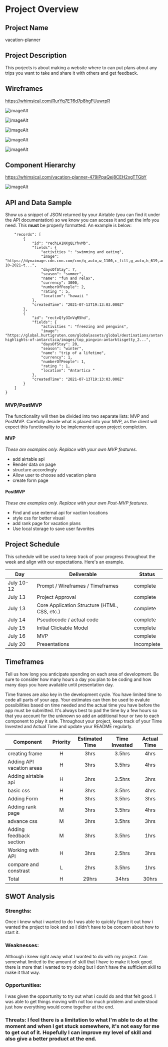 # Project Overview

## Project Name

vacation-planner

## Project Description

This porjects is about making a website where to can put plans about any trips you want to take and share it with others and get feedback.

## Wireframes

https://whimsical.com/RurYq7ET6d7p8hgFUuwrpR

![imageAlt](https://user-images.githubusercontent.com/38265711/125484934-6c8cf320-8bc7-4cc4-9b7e-97bf56586fe9.png)


![imageAlt](https://user-images.githubusercontent.com/38265711/125482189-6df0f8de-828e-452c-b5c4-243db6733e5f.png)

![imageAlt](https://user-images.githubusercontent.com/38265711/125482444-4fa31c07-290d-407c-83fd-c701012b0e71.png)

![imageAlt](https://user-images.githubusercontent.com/38265711/125482718-2001d757-f9d7-4dad-9b23-f2e72408dd54.png)

![imageAlt](https://user-images.githubusercontent.com/38265711/125484749-bdb9661b-5a85-4f51-8bdd-4ffff25e8ef0.png)





## Component Hierarchy

https://whimsical.com/vacation-planner-479iPpaQej8CEH2xgTTGbY

![imageAlt](https://user-images.githubusercontent.com/38265711/126333183-8ccec557-2647-4a2a-8da8-ba7a21d77186.png)


## API and Data Sample

Show us a snippet of JSON returned by your Airtable (you can find it under the API documentation) so we know you can access it and get the info you need. This **must** be properly formatted. An example is below:

```{
    "records": [
        {
            "id": "rechLA1NXgQLYhvMb",
            "fields": {
                "activities ": "swimming and eating",
                "image": "https://dynaimage.cdn.cnn.com/cnn/q_auto,w_1100,c_fill,g_auto,h_619,ar_16:9/http%3A%2F%2Fcdn.cnn.com%2Fcnnnext%2Fdam%2Fassets%2F201230100452-10-2021-t...",
                "daysOfStay": 7,
                "season": "summer",
                "name": "fun and relax",
                "currency": 3000,
                "numberOfPeople": 2,
                "rating ": 5,
                "location": "hawaii "
            },
            "createdTime": "2021-07-13T19:13:03.000Z"
        },
        {
            "id": "rectvQfy3InVqR5hd",
            "fields": {
                "activities ": "freezing and penguins",
                "image": "https://global.hurtigruten.com/globalassets/global/destinations/antarctica/2223/amant2223-highlights-of-antarctica/images/top_pingvin-antarktisgetty_2...",
                "daysOfStay": 20,
                "season": "winter",
                "name": "trip of a lifetime",
                "currency": 1,
                "numberOfPeople": 1,
                "rating ": 1,
                "location": "Antartica "
            },
            "createdTime": "2021-07-13T19:13:03.000Z"
        }
    ]
}

```

### MVP/PostMVP

The functionality will then be divided into two separate lists: MVP and PostMVP. Carefully decide what is placed into your MVP, as the client will expect this functionality to be implemented upon project completion.

#### MVP

_These are examples only. Replace with your own MVP features._

- add airtable api
- Render data on page
- structure accordingly
- Allow user to choose add vacation plans
- create form page

#### PostMVP

_These are examples only. Replace with your own Post-MVP features._

- Find and use external api for vaction locations
- style css for better visual
- add rank page for vacation plans
- Use local storage to save user favorites

## Project Schedule

This schedule will be used to keep track of your progress throughout the week and align with our expectations. Here's an example.

| Day        | Deliverable                                  | Status     |
| ---------- | -------------------------------------------- | ---------- |
| July 10-12 | Prompt / Wireframes / Timeframes             | complete |
| July 13    | Project Approval                             | complete |
| July 13    | Core Application Structure (HTML, CSS, etc.) | complete |
| July 14    | Pseudocode / actual code                     | complete |
| July 15    | Initial Clickable Model                      | complete |
| July 16    | MVP                                          | complete |
| July 20    | Presentations                                | Incomplete |

## Timeframes

Tell us how long you anticipate spending on each area of development. Be sure to consider how many hours a day you plan to be coding and how many days you have available until presentation day.

Time frames are also key in the development cycle. You have limited time to code all parts of your app. Your estimates can then be used to evalute possibilities based on time needed and the actual time you have before the app must be submitted. It's always best to pad the time by a few hours so that you account for the unknown so add an additional hour or two to each component to play it safe. Throughout your project, keep track of your Time Invested and Actual Time and update your README regularly.

| Component                 | Priority | Estimated Time | Time Invested | Actual Time |
| ------------------------- | :------: | :------------: | :-----------: | :---------: |
| creating frame            |    H     |      3hrs      |    3.5hrs     |    4hrs     |
| Adding API vacation areas |    H     |      3hrs      |    3.5hrs     |    4hrs     |
| Adding airtable api       |    H     |      3hrs      |    3.5hrs     |    3hrs     |
| basic css                 |    H     |      3hrs      |    3.5hrs     |    4hrs     |
| Adding Form               |    H     |      3hrs      |    3.5hrs     |    3hrs     |
| Adding rank page          |    M     |      3hrs      |    3.5hrs     |    4hrs     |
| advance css               |    M     |      3hrs      |    3.5hrs     |    3hrs     |
| Adding feedback section   |    M     |      3hrs      |    3.5hrs     |    1hrs     |
| Working with API          |    H     |      3hrs      |    2.5hrs     |    3hrs     |
| compare and constrast     |    L     |      2hrs      |    3.5hrs     |    1hrs     |
| Total                     |    H     |      29hrs      |     34hrs      |    30hrs     |

## SWOT Analysis

### Strengths:
Once i knew what i wanted to do I was able to quickly figure it out how i wanted the project to look and so I didn't have to be concern about how to start it.
### Weaknesses:
Although i knew right away what I wanted to do with my project. I'am somewhat limited to the amount of skill that I have to make it look good. there is more that i wanted to try doing but I don't have the sufficient skill to make it that way.

### Opportunities:
I was given the opportunity to try out what i could do and that felt good. I was able to get things moving with not too much problem and understood just how everything would come together at the end.

### Threats: I feel there is a limitation to what I'm able to do at the moment and when I get stuck somewhere, it's not easy for me to get out of it. Hopefully I can improve my level of skill and also give a better product at the end.  
